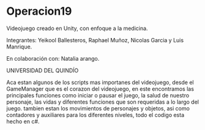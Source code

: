 # Operacion19
Videojuego creado en Unity, con enfoque a la medicina.

Integrantes: Yeikool Ballesteros, Raphael Muñoz, Nicolas Garcia y Luis Manrique. 

En colaboración con: Natalia arango.

UNIVERSIDAD DEL QUINDÍO

Aca estan algunos de los scripts mas importanes del videojuego, desde el GameManager que es el corazon del videojuego,
en este encontramos las principales funciones como iniciar o pausar el juego, la salud de nuestro personaje, las vidas y diferentes funciones
que son requeridas a lo largo del juego. tambien estan los movimientos de personajes y objetos, asi como contadores y auxiliares para los diferentes niveles,
todo el codigo esta hecho en c#.

